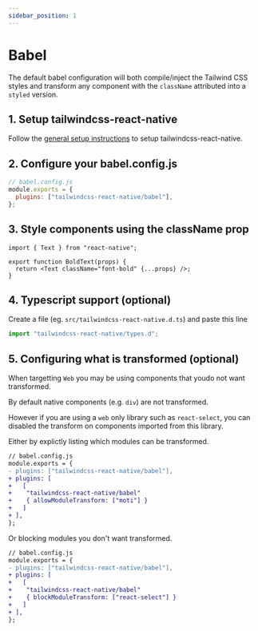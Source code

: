 ```yaml
---
sidebar_position: 1
---
```


# Babel

The default babel configuration will both compile/inject the Tailwind CSS styles and transform any component with the `className` attributed into a `styled` version.

## 1. Setup tailwindcss-react-native

Follow the [general setup instructions](../installation.md) to setup tailwindcss-react-native.

## 2. Configure your babel.config.js

```js
// babel.config.js
module.exports = {
  plugins: ["tailwindcss-react-native/babel"],
};
```

## 3. Style components using the className prop

```tsx
import { Text } from "react-native";

export function BoldText(props) {
  return <Text className="font-bold" {...props} />;
}
```

## 4. Typescript support (optional)

Create a file (eg. `src/tailwindcss-react-native.d.ts`) and paste this line

```js
import "tailwindcss-react-native/types.d";
```

## 5. Configuring what is transformed (optional)

When targetting `Web` you may be using components that youdo not want transformed.

By default native components (e.g. `div`) are not transformed.

However if you are using a `web` only library such as `react-select`, you can disabled the transform on components imported from this library.

Either by explictly listing which modules can be transformed.

```diff
// babel.config.js
module.exports = {
- plugins: ["tailwindcss-react-native/babel"],
+ plugins: [
+   [
+    "tailwindcss-react-native/babel"
+    { allowModuleTransform: ["moti"] }
+   ]
+ ],
};
```

Or blocking modules you don't want transformed.

```diff
// babel.config.js
module.exports = {
- plugins: ["tailwindcss-react-native/babel"],
+ plugins: [
+   [
+    "tailwindcss-react-native/babel"
+    { blockModuleTransform: ["react-select"] }
+   ]
+ ],
};
```
